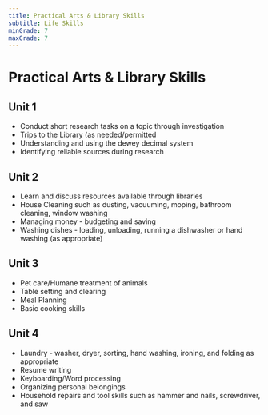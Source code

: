 ```yaml
---
title: Practical Arts & Library Skills
subtitle: Life Skills
minGrade: 7
maxGrade: 7
---
```

# Practical Arts & Library Skills


## Unit 1
* Conduct short research tasks on a topic through investigation
* Trips to the Library (as needed/permitted
* Understanding and using the dewey decimal system
* Identifying reliable sources during research

## Unit 2
* Learn and discuss resources available through libraries
* House Cleaning such as dusting, vacuuming, moping, bathroom cleaning, window washing
* Managing money - budgeting and saving
* Washing dishes - loading, unloading, running a dishwasher or hand washing (as appropriate)

## Unit 3
* Pet care/Humane treatment of animals
* Table setting and clearing
* Meal Planning
* Basic cooking skills

## Unit 4
* Laundry - washer, dryer, sorting, hand washing, ironing, and folding as appropriate
* Resume writing
* Keyboarding/Word processing
* Organizing personal belongings
* Household repairs and tool skills such as hammer and nails, screwdriver, and saw